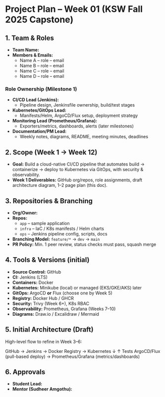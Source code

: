 # Project Plan – Week 01 (KSW Fall 2025 Capstone)

## 1. Team & Roles
- **Team Name:** <!-- e.g., Cloud Ninjas -->
- **Members & Emails:**
  - Name A – role – email
  - Name B – role – email
  - Name C – role – email
  - Name D – role – email

### Role Ownership (Milestone 1)
- **CI/CD Lead (Jenkins):** <!-- Name -->
  - Pipeline design, Jenkinsfile ownership, build/test stages
- **Kubernetes/GitOps Lead:** <!-- Name -->
  - Manifests/Helm, ArgoCD/Flux setup, deployment strategy
- **Monitoring Lead (Prometheus/Grafana):** <!-- Name -->
  - Exporters/metrics, dashboards, alerts (later milestones)
- **Documentation/PM Lead:** <!-- Name -->
  - Weekly notes, diagrams, README, meeting minutes, deadlines

## 2. Scope (Week 1 → Week 12)
- **Goal:** Build a cloud-native CI/CD pipeline that automates build → containerize → deploy to Kubernetes via GitOps, with security & observability.
- **Week 1 Deliverables:** GitHub org/repos, role assignments, draft architecture diagram, 1–2 page plan (this doc).

## 3. Repositories & Branching
- **Org/Owner:** <!-- University org or link -->
- **Repos:**
  - `app` – sample application
  - `infra` – IaC / K8s manifests / Helm charts
  - `ops` – Jenkins pipeline config, scripts, docs
- **Branching Model:** `feature/*` → `dev` → `main`
- **PR Policy:** Min. 1 peer review, status checks must pass, squash merge

## 4. Tools & Versions (initial)
- **Source Control:** GitHub
- **CI:** Jenkins (LTS)  
- **Containers:** Docker
- **Kubernetes:** Minikube (local) or managed (EKS/GKE/AKS) later
- **GitOps:** ArgoCD **or** Flux (choose one by Week 5)
- **Registry:** Docker Hub / GHCR
- **Security:** Trivy (Week 6+), K8s RBAC
- **Observability:** Prometheus, Grafana (Weeks 7–10)
- **Diagrams:** Draw.io / Excalidraw / Mermaid

## 5. Initial Architecture (Draft)
High-level flow to refine in Week 3–6:

GitHub → Jenkins → Docker Registry → Kubernetes
↓ ↑
Tests ArgoCD/Flux (pull-based deploy)
→ Prometheus/Grafana (metrics/dashboards)

## 6. Approvals
- **Student Lead:** <!-- name & date -->
- **Mentor (Sudheer Amgothu):** <!-- date -->
